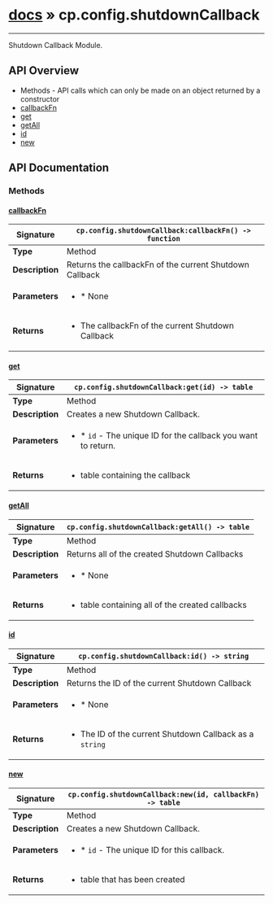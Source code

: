 # [docs](index.md) » cp.config.shutdownCallback
---

Shutdown Callback Module.

## API Overview
* Methods - API calls which can only be made on an object returned by a constructor
 * [callbackFn](#callbackFn)
 * [get](#get)
 * [getAll](#getAll)
 * [id](#id)
 * [new](#new)

## API Documentation

### Methods

#### [callbackFn](#callbackFn)
| **Signature**                               | `cp.config.shutdownCallback:callbackFn() -> function`                                                                    |
| --------------------------------------------|-------------------------------------------------------------------------------------|
| **Type**                                    | Method                                                                     |
| **Description**                             | Returns the callbackFn of the current Shutdown Callback                                                                     |
| **Parameters**                              | <ul><li>* None</li></ul> |
| **Returns**                                 | <ul><li>The callbackFn of the current Shutdown Callback</li></ul>          |

#### [get](#get)
| **Signature**                               | `cp.config.shutdownCallback:get(id) -> table`                                                                    |
| --------------------------------------------|-------------------------------------------------------------------------------------|
| **Type**                                    | Method                                                                     |
| **Description**                             | Creates a new Shutdown Callback.                                                                     |
| **Parameters**                              | <ul><li>* `id`		- The unique ID for the callback you want to return.</li></ul> |
| **Returns**                                 | <ul><li>table containing the callback</li></ul>          |

#### [getAll](#getAll)
| **Signature**                               | `cp.config.shutdownCallback:getAll() -> table`                                                                    |
| --------------------------------------------|-------------------------------------------------------------------------------------|
| **Type**                                    | Method                                                                     |
| **Description**                             | Returns all of the created Shutdown Callbacks                                                                     |
| **Parameters**                              | <ul><li>* None</li></ul> |
| **Returns**                                 | <ul><li>table containing all of the created callbacks</li></ul>          |

#### [id](#id)
| **Signature**                               | `cp.config.shutdownCallback:id() -> string`                                                                    |
| --------------------------------------------|-------------------------------------------------------------------------------------|
| **Type**                                    | Method                                                                     |
| **Description**                             | Returns the ID of the current Shutdown Callback                                                                     |
| **Parameters**                              | <ul><li>* None</li></ul> |
| **Returns**                                 | <ul><li>The ID of the current Shutdown Callback as a `string`</li></ul>          |

#### [new](#new)
| **Signature**                               | `cp.config.shutdownCallback:new(id, callbackFn) -> table`                                                                    |
| --------------------------------------------|-------------------------------------------------------------------------------------|
| **Type**                                    | Method                                                                     |
| **Description**                             | Creates a new Shutdown Callback.                                                                     |
| **Parameters**                              | <ul><li>* `id`		- The unique ID for this callback.</li></ul> |
| **Returns**                                 | <ul><li>table that has been created</li></ul>          |

